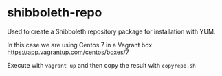 # shibboleth-repo
Used to create a Shibboleth repository package for installation with YUM.

In this case we are using Centos 7 in a Vagrant box
https://app.vagrantup.com/centos/boxes/7

Execute with `vagrant up` and then copy the result with `copyrepo.sh`